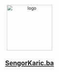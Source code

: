 <p align="center">
  <a href="https://sengorkaric.ba/">
    <img alt="logo" height="150" src="./.github/resources/todo_logo.png">
    <h2 align="center">SengorKaric.ba</h2>
  </a>
</p>